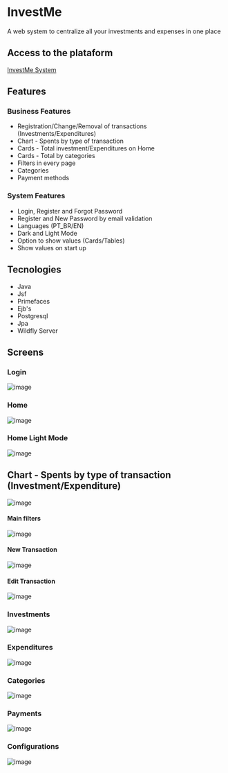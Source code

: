 # InvestMe
A web system to centralize all your investments and expenses in one place


## Access to the plataform
<a href="https://www.devpree.com.br/investme/login">InvestMe System</a>

## Features

### Business Features
+ Registration/Change/Removal of transactions (Investments/Expenditures)
+ Chart - Spents by type of transaction
+ Cards - Total investment/Expenditures on Home
+ Cards - Total by categories
+ Filters in every page
+ Categories
+ Payment methods

### System Features
+ Login, Register and Forgot Password
+ Register and New Password by email validation
+ Languages (PT_BR/EN)
+ Dark and Light Mode
+ Option to show values (Cards/Tables)
+ Show values on start up
  
## Tecnologies
+ Java
+ Jsf
+ Primefaces
+ Ejb's
+ Postgresql
+ Jpa
+ Wildfly Server

## Screens

### Login
![image](https://github.com/GeovaniTech/InvestMe/assets/84943777/46d82e11-bb4e-4201-bb4d-872ebb82a6e6)

### Home
![image](https://github.com/GeovaniTech/InvestMe/assets/84943777/8bed0504-4ea7-421c-b3d0-cf7177c3fa08)

### Home Light Mode
![image](https://github.com/GeovaniTech/InvestMe/assets/84943777/2d32bbb6-6d01-4dc7-a55e-d92384bf6d31)

## Chart - Spents by type of transaction (Investment/Expenditure)
![image](https://github.com/GeovaniTech/InvestMe/assets/84943777/7adad0c8-ebb9-4e80-8c94-32503e4a90c3)

#### Main filters
![image](https://github.com/GeovaniTech/InvestMe/assets/84943777/1423db75-0666-4d0a-a17b-fddf0185c386)

#### New Transaction
![image](https://github.com/GeovaniTech/InvestMe/assets/84943777/5f73dad2-e0f4-4e46-a292-f06c54d848e6)

#### Edit Transaction
![image](https://github.com/GeovaniTech/InvestMe/assets/84943777/d33ce345-6f67-48ee-93d3-2160bccb2c2f)

### Investments
![image](https://github.com/GeovaniTech/InvestMe/assets/84943777/ed5a362e-1c54-4888-8140-189a772f9205)

### Expenditures
![image](https://github.com/GeovaniTech/InvestMe/assets/84943777/2f59a012-dd96-47c6-aecf-c8700f911277)

### Categories
![image](https://github.com/GeovaniTech/InvestMe/assets/84943777/eae6d1b4-434d-4de6-bacd-915c1a95111b)

### Payments
![image](https://github.com/GeovaniTech/InvestMe/assets/84943777/8b188069-90b4-4d74-8c32-12188382a77f)

### Configurations
![image](https://github.com/GeovaniTech/InvestMe/assets/84943777/f5b3c25d-3710-42ea-bc12-3d9bc7733a6a)


